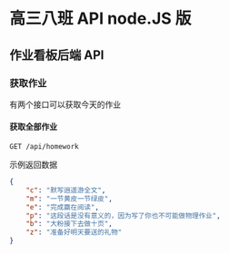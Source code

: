 # 高三八班 API node.JS 版

## 作业看板后端 API

### 获取作业

有两个接口可以获取今天的作业

#### 获取全部作业

```
GET /api/homework
```

示例返回数据

```json
{
    "c": "默写逍遥游全文",
    "m": "一节黄皮一节绿皮",
    "e": "完成赢在阅读",
    "p": "这段话是没有意义的，因为写了你也不可能做物理作业",
    "b": "大粉接下去做十页",
    "z": "准备好明天要送的礼物"
}
```

